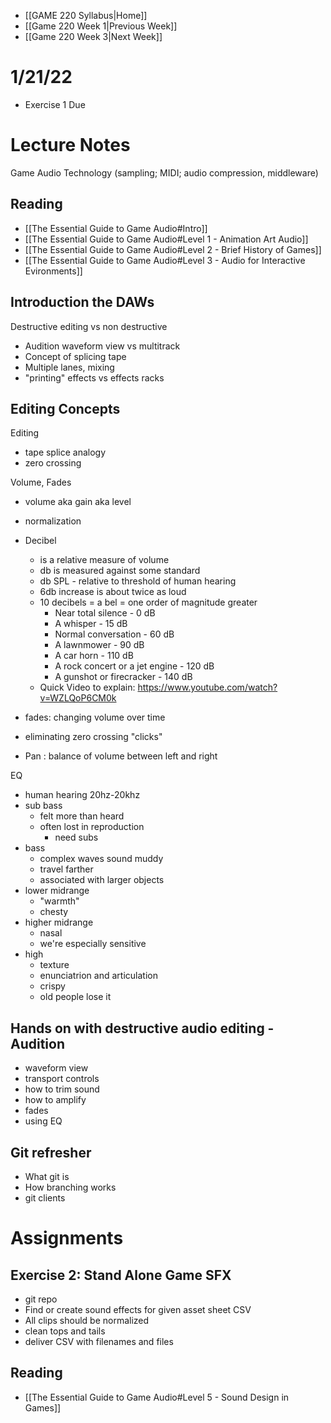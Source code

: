 - [[GAME 220 Syllabus|Home]]
- [[Game 220 Week 1|Previous Week]]
- [[Game 220 Week 3|Next Week]]

# 1/21/22
- Exercise 1 Due

# Lecture Notes
Game Audio Technology (sampling; MIDI; audio compression, middleware)

## Reading
- [[The Essential Guide to Game Audio#Intro]]
- [[The Essential Guide to Game Audio#Level 1 - Animation Art Audio]]
- [[The Essential Guide to Game Audio#Level 2 - Brief History of Games]]
- [[The Essential Guide to Game Audio#Level 3 - Audio for Interactive Evironments]]

## Introduction the DAWs
Destructive editing vs non destructive
- Audition waveform view vs multitrack
- Concept of splicing tape
- Multiple lanes, mixing
- "printing" effects vs effects racks

## Editing Concepts
Editing
- tape splice analogy
- zero crossing

Volume, Fades
- volume aka gain aka level
- normalization

- Decibel
	- is a relative measure of volume
	- db is measured against some standard
	- db SPL - relative to threshold of human hearing
	- 6db increase is about twice as loud
	- 10 decibels = a bel = one order of magnitude greater
		-   Near total silence - 0 dB
		-   A whisper - 15 dB
		-   Normal conversation - 60 dB
		-   A lawnmower - 90 dB
		-   A car horn - 110 dB
		-   A rock concert or a jet engine - 120 dB
		-   A gunshot or firecracker - 140 dB
	- Quick Video to explain: https://www.youtube.com/watch?v=WZLQoP6CM0k
- fades: changing volume over time
- eliminating zero crossing "clicks"
- Pan : balance of volume between left and right

EQ
- human hearing 20hz-20khz
- sub bass 
	- felt more than heard
	- often lost in reproduction
	  - need subs
- bass
	- complex waves sound muddy
	- travel farther
    - associated with larger objects
- lower midrange
	- "warmth"
	- chesty
- higher midrange
	- nasal
	- we're especially sensitive
- high
	- texture
	- enunciatrion and articulation
	- crispy
	- old people lose it 

## Hands on with destructive audio editing - Audition
- waveform view
- transport controls
- how to trim sound
- how to amplify
- fades
- using EQ

## Git refresher
- What git is
- How branching works
- git clients

# Assignments
## Exercise 2: Stand Alone Game SFX
- git repo
- Find or create sound effects for given asset sheet CSV
- All clips should be normalized
- clean tops and tails
- deliver CSV with filenames and files

## Reading
- [[The Essential Guide to Game Audio#Level 5 - Sound Design in Games]]